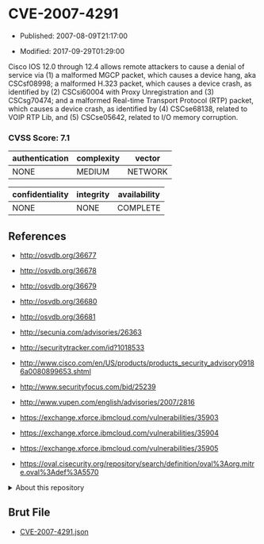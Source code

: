 # CVE-2007-4291

- Published: 2007-08-09T21:17:00

- Modified: 2017-09-29T01:29:00

Cisco IOS 12.0 through 12.4 allows remote attackers to cause a denial of service via (1) a malformed MGCP packet, which causes a device hang, aka CSCsf08998; a malformed H.323 packet, which causes a device crash, as identified by (2) CSCsi60004 with Proxy Unregistration and (3) CSCsg70474; and a malformed Real-time Transport Protocol (RTP) packet, which causes a device crash, as identified by (4) CSCse68138, related to VOIP RTP Lib, and (5) CSCse05642, related to I/O memory corruption.

### CVSS Score: **7.1**

| authentication | complexity | vector |
| --- | --- | --- |
| NONE | MEDIUM | NETWORK |

| confidentiality | integrity | availability |
| --- | --- | --- |
| NONE | NONE | COMPLETE |

## References

* http://osvdb.org/36677

* http://osvdb.org/36678

* http://osvdb.org/36679

* http://osvdb.org/36680

* http://osvdb.org/36681

* http://secunia.com/advisories/26363

* http://securitytracker.com/id?1018533

* http://www.cisco.com/en/US/products/products_security_advisory09186a0080899653.shtml

* http://www.securityfocus.com/bid/25239

* http://www.vupen.com/english/advisories/2007/2816

* https://exchange.xforce.ibmcloud.com/vulnerabilities/35903

* https://exchange.xforce.ibmcloud.com/vulnerabilities/35904

* https://exchange.xforce.ibmcloud.com/vulnerabilities/35905

* https://oval.cisecurity.org/repository/search/definition/oval%3Aorg.mitre.oval%3Adef%3A5570

<details>
<summary>About this repository</summary> 

  This repository is part of the project [Live Hack CVE](https://github.com/Live-Hack-CVE). Main website can be found [www.live-hack.org](https://www.live-hack.org) 
  
  Made by [Sn0wAlice](https://github.com/Sn0wAlice) for the people that care about security and need to have a feed of the latest CVEs. Hope you enjoy it, don't forget to star the repo and follow me on [Twitter](https://twitter.com/Sn0wAlice) and [Github](https://github.com/Sn0wAlice). And that is my [personnal website](https://www.alice-snow.me/)

  - [Home Page](https://github.com/Live-Hack-CVE)
  - [Framework](https://github.com/Live-Hack-CVE/cve-framework)
  - [CVE database](https://github.com/Live-Hack-CVE/full_database)
  - [Changelog](https://github.com/Live-Hack-CVE/Changelog)
</details>

## Brut File

* [CVE-2007-4291.json](https://raw.githubusercontent.com/Live-Hack-CVE/full_database/main/cves/2007/CVE-2007-4291.json)

